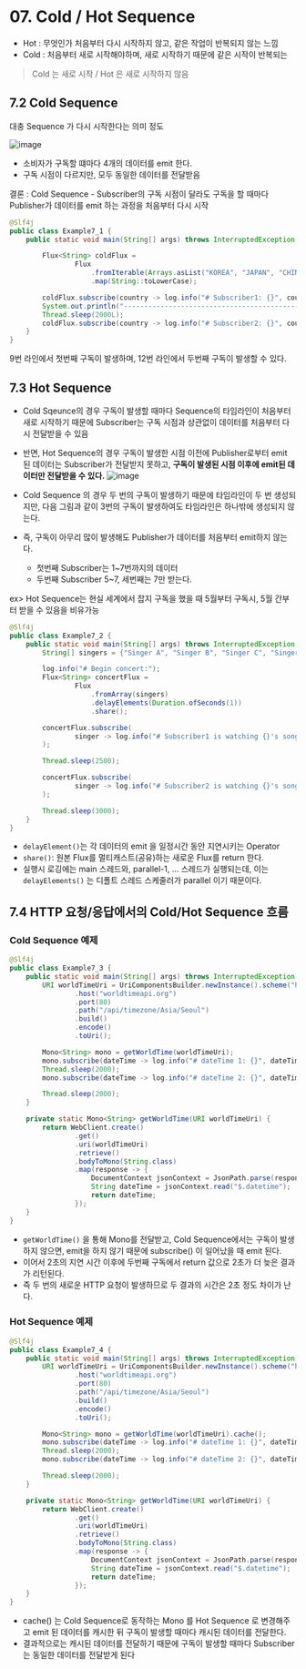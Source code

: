 # 07. Cold / Hot Sequence 
- Hot : 무엇인가 처음부터 다시 시작하지 않고, 같은 작업이 반복되지 않는 느낌 
- Cold : 처음부터 새로 시작해야하며, 새로 시작하기 때문에 같은 시작이 반복되는 

> Cold 는 새로 시작 / Hot 은 새로 시작하지 않음 

## 7.2 Cold Sequence 
대충 Sequence 가 다시 시작한다는 의미 정도 

![image](https://github.com/xonmin/D3C/assets/27190617/8eb68010-3867-45e7-831a-1ed81efc044b)


- 소비자가 구독할 떄마다 4개의 데이터를 emit 한다. 
- 구독 시점이 다르지만, 모두 동일한 데이터를 전달받음 

결론 : Cold Sequence - Subscriber의 구독 시점이 달라도 구독을 할 때마다 Publisher가 데이터를 emit 하는 과정을 처음부터 다시 시작

```java 
@Slf4j
public class Example7_1 {
    public static void main(String[] args) throws InterruptedException {

        Flux<String> coldFlux =
                Flux
                    .fromIterable(Arrays.asList("KOREA", "JAPAN", "CHINESE"))
                    .map(String::toLowerCase);

        coldFlux.subscribe(country -> log.info("# Subscriber1: {}", country));
        System.out.println("----------------------------------------------------------------------");
        Thread.sleep(2000L);
        coldFlux.subscribe(country -> log.info("# Subscriber2: {}", country));
    }
}
```

9번 라인에서 첫번째 구독이 발생하며, 12번 라인에서 두번째 구독이 발생할 수 있다. 

## 7.3 Hot Sequence 
- Cold Sqeunce의 경우 구독이 발생할 때마다 Sequence의 타임라인이 처음부터 새로 시작하기 때문에 Subscriber는 구독 시점과 상관없이 데이터를 처음부터 다시 전달받을 수 있음 
- 반면, Hot Sequence의 경우 구독이 발생한 시점 이전에 Publisher로부터 emit 된 데이터는 Subscriber가 전달받지 못하고, **구독이 발생된 시점 이후에 emit된 데이터만 전달받을 수 있다.**
![image](https://github.com/xonmin/D3C/assets/27190617/9237b168-cbbb-408c-834d-033c14b7a04c)

- Cold Sequence 의 경우 두 번의 구독이 발생하기 때문에 타임라인이 두 번 생성되지만, 
다음 그림과 같이 3번의 구독이 발생하여도 타임라인은 하나밖에 생성되지 않는다. 
- 즉, 구독이 아무리 많이 발생해도 Publisher가 데이터를 처음부터 emit하지 않는다. 
  - 첫번째 Subscriber는 1~7번까지의 데이터
  - 두번째 Subscriber 5~7, 세번째는 7만 받는다. 

ex> Hot Sequence는 현실 세계에서 잡지 구독을 했을 때 5월부터 구독시, 5월 간부터 받을 수 있음을 비유가능 
```java
@Slf4j
public class Example7_2 {
    public static void main(String[] args) throws InterruptedException {
        String[] singers = {"Singer A", "Singer B", "Singer C", "Singer D", "Singer E"};

        log.info("# Begin concert:");
        Flux<String> concertFlux =
                Flux
                    .fromArray(singers)
                    .delayElements(Duration.ofSeconds(1))
                    .share();

        concertFlux.subscribe(
                singer -> log.info("# Subscriber1 is watching {}'s song", singer)
        );

        Thread.sleep(2500);

        concertFlux.subscribe(
                singer -> log.info("# Subscriber2 is watching {}'s song", singer)
        );

        Thread.sleep(3000);
    }
}
```
- `delayElement()`는 각 데이터의 emit 을 일정시간 동안 지연시키는 Operator 
- `share()`: 원본 Flux를 멀티캐스트(공유)하는 새로운 Flux를 return 한다. 
- 실행시 로깅에는 main 스레드와, parallel-1, ... 스레드가 실행되는데,  이는 `delayElements()` 는 디폴트 스레드 스케줄러가 parallel 이기 때문이다. 


## 7.4 HTTP 요청/응답에서의 Cold/Hot Sequence 흐름 

### Cold Sequence 예제 
```java
@Slf4j
public class Example7_3 {
    public static void main(String[] args) throws InterruptedException {
        URI worldTimeUri = UriComponentsBuilder.newInstance().scheme("http")
                .host("worldtimeapi.org")
                .port(80)
                .path("/api/timezone/Asia/Seoul")
                .build()
                .encode()
                .toUri();

        Mono<String> mono = getWorldTime(worldTimeUri);
        mono.subscribe(dateTime -> log.info("# dateTime 1: {}", dateTime));
        Thread.sleep(2000);
        mono.subscribe(dateTime -> log.info("# dateTime 2: {}", dateTime));

        Thread.sleep(2000);
    }

    private static Mono<String> getWorldTime(URI worldTimeUri) {
        return WebClient.create()
                .get()
                .uri(worldTimeUri)
                .retrieve()
                .bodyToMono(String.class)
                .map(response -> {
                    DocumentContext jsonContext = JsonPath.parse(response);
                    String dateTime = jsonContext.read("$.datetime");
                    return dateTime;
                });
    }
}
```
- `getWorldTime()` 을 통해 Mono를 전달받고, Cold Sequence에서는 구독이 발생하지 않으면, emit을 하지 않기 때문에 subscribe() 이 일어났을 때 emit 된다.
- 이어서 2초의 지연 시간 이후에 두번째 구독에서 return 값으로 2초가 더 늦은 결과가 리턴된다. 
- 즉 두 번의 새로운 HTTP 요청이 발생하므로 두 결과의 시간은 2초 정도 차이가 난다. 

### Hot Sequence 예제 
```java
@Slf4j
public class Example7_4 {
    public static void main(String[] args) throws InterruptedException {
        URI worldTimeUri = UriComponentsBuilder.newInstance().scheme("http")
                .host("worldtimeapi.org")
                .port(80)
                .path("/api/timezone/Asia/Seoul")
                .build()
                .encode()
                .toUri();

        Mono<String> mono = getWorldTime(worldTimeUri).cache();
        mono.subscribe(dateTime -> log.info("# dateTime 1: {}", dateTime));
        Thread.sleep(2000);
        mono.subscribe(dateTime -> log.info("# dateTime 2: {}", dateTime));

        Thread.sleep(2000);
    }

    private static Mono<String> getWorldTime(URI worldTimeUri) {
        return WebClient.create()
                .get()
                .uri(worldTimeUri)
                .retrieve()
                .bodyToMono(String.class)
                .map(response -> {
                    DocumentContext jsonContext = JsonPath.parse(response);
                    String dateTime = jsonContext.read("$.datetime");
                    return dateTime;
                });
    }
}
```
- cache() 는 Cold Sequence로 동작하는 Mono 를 Hot Sequence 로 변경해주고 emit 된 데이터를 캐시한 뒤 구독이 발생할 때마다 캐시된 데이터를 전달한다. 
- 결과적으로는 캐시된 데이터를 전달하기 때문에 구독이 발생할 때마다 Subscriber 는 동일한 데이터를 전달받게 된다 
